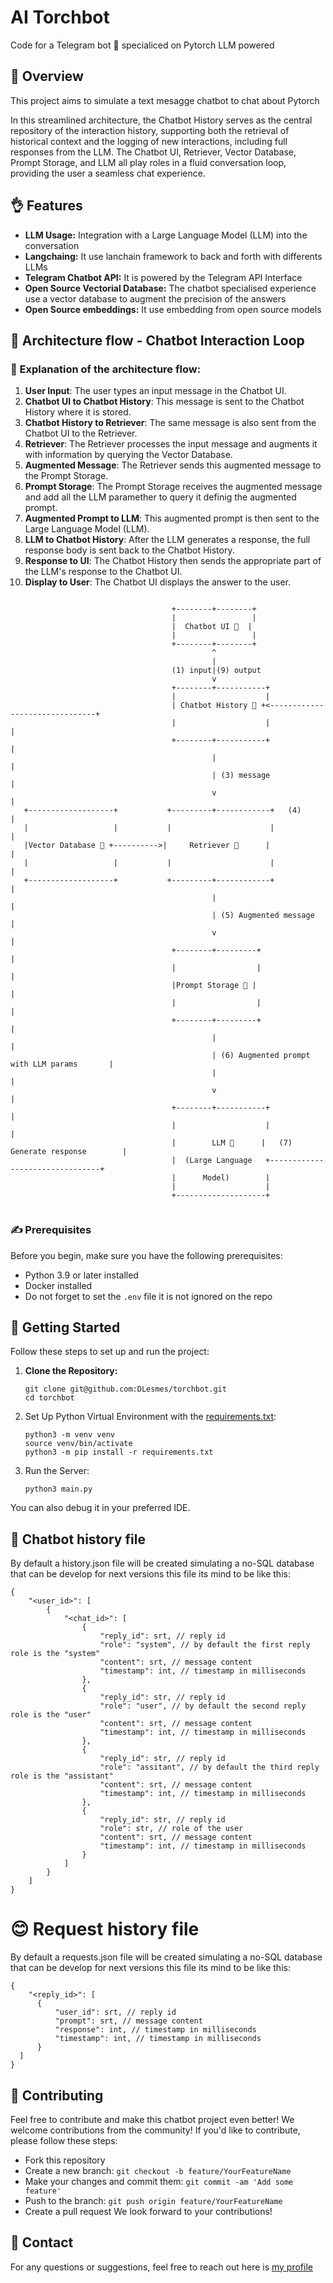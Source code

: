 # AI Torchbot

Code for a Telegram bot 📠 specialiced on Pytorch LLM powered

## 🤖 Overview
This project aims to simulate a text mesagge chatbot to chat about Pytorch

In this streamlined architecture, the Chatbot History serves as the central repository of the interaction history, supporting both the retrieval of historical context and the logging of new interactions, including full responses from the LLM. The Chatbot UI, Retriever, Vector Database, Prompt Storage, and LLM all play roles in a fluid conversation loop, providing the user a seamless chat experience.

## 👌 Features
- **LLM Usage:** Integration with a Large Language Model (LLM) into the conversation
- **Langchaing:** It use lanchain framework to back and forth with differents LLMs
- **Telegram Chatbot API:** It is powered by the Telegram API Interface
- **Open Source Vectorial Database:** The chatbot specialised experience use a vector database to augment the precision of the answers
- **Open Source embeddings:** It use embedding from open source models

## 🫶 Architecture flow - Chatbot Interaction Loop

### 🧡 Explanation of the architecture flow:

1. **User Input**: The user types an input message in the Chatbot UI.
2. **Chatbot UI to Chatbot History**: This message is sent to the Chatbot History where it is stored.
3. **Chatbot History to Retriever**: The same message is also sent from the Chatbot UI to the Retriever.
4. **Retriever**: The Retriever processes the input message and augments it with information by querying the Vector Database.
5. **Augmented Message**: The Retriever sends this augmented message to the Prompt Storage.
6. **Prompt Storage**: The Prompt Storage receives the augmented message and add all the LLM paramether to query it definig the augmented prompt.
7. **Augmented Prompt to LLM**: This augmented prompt is then sent to the Large Language Model (LLM).
8. **LLM to Chatbot History**: After the LLM generates a response, the full response body is sent back to the Chatbot History.
9. **Response to UI**: The Chatbot History then sends the appropriate part of the LLM's response to the Chatbot UI.
10. **Display to User**: The Chatbot UI displays the answer to the user.

```
              
                                    +--------+--------+                                                                                  
                                    |                 |                                             
                                    |  Chatbot UI 💬  | 
                                    |                 |                                             
                                    +--------+--------+
                                             ^
                                             |                                         
                                    (1) input|(9) output
                                             v                                                        
                                    +--------+-----------+                                    
                                    |                    |                     
                                    | Chatbot History 📜 +<-------------------------------+                                    
                                    |                    |                                |  
                                    +--------+-----------+                                |                      
                                             |                                            |                      
                                             | (3) message                                |                                     
                                             v                                            |                                     
   +-------------------+           +---------+------------+   (4)                         |
   |                   |           |                      |                               |
   |Vector Database 💾 +---------->|     Retriever 🔎      |                              |           
   |                   |           |                      |                               |           
   +-------------------+           +---------+------------+                               |                                            
                                             |                                            |
                                             | (5) Augmented message                      |                                     
                                             v                                            |                                     
                                    +--------+---------+                                  |                                     
                                    |                  |                                  |                                     
                                    |Prompt Storage 📝 |                                  |
                                    |                  |                                  |
                                    +--------+---------+                                  |                                     
                                             |                                            |                                     
                                             | (6) Augmented prompt with LLM params       |                                     
                                             |                                            |                                     
                                             v                                            |                                     
                                    +--------+-----------+                                |                                     
                                    |                    |                                |                                     
                                    |        LLM 🧠      |   (7) Generate response        |                                     
                                    |  (Large Language   +--------------------------------+                                     
                                    |      Model)        |                                                                       
                                    |                    |                                                                       
                                    +--------------------+                                                                       
                                                                                                        
```

### ✍️ Prerequisites
Before you begin, make sure you have the following prerequisites:
- Python 3.9 or later installed
- Docker installed
- Do not forget to set the `.env` file it is not ignored on the repo

## 🧤 Getting Started
Follow these steps to set up and run the project:

1. **Clone the Repository:**
   ```
   git clone git@github.com:DLesmes/torchbot.git
   cd torchbot
   ```
   
2. Set Up Python Virtual Environment with the [requirements.txt](https://github.com/DLesmes/torchbot/blob/main/requirements.txt):

    ```
    python3 -m venv venv
    source venv/bin/activate
    python3 -m pip install -r requirements.txt
    ```
3. Run the Server:

    ```
    python3 main.py
    ```
You can also debug it in your preferred IDE.

## 🏥 Chatbot history file

By default a history.json file will be created simulating a no-SQL database that can be develop for next versions this file its mind to be like this:

  ```
  {
      "<user_id>": [
          {
              "<chat_id>": [
                  {
                      "reply_id": srt, // reply id
                      "role": "system", // by default the first reply role is the "system"
                      "content": srt, // message content
                      "timestamp": int, // timestamp in milliseconds
                  },
                  {
                      "reply_id": str, // reply id
                      "role": "user", // by default the second reply role is the "user"
                      "content": srt, // message content
                      "timestamp": int, // timestamp in milliseconds
                  },
                  {
                      "reply_id": str, // reply id
                      "role": "assitant", // by default the third reply role is the "assistant"
                      "content": srt, // message content
                      "timestamp": int, // timestamp in milliseconds
                  },
                  {
                      "reply_id": str, // reply id
                      "role": str, // role of the user
                      "content": srt, // message content
                      "timestamp": int, // timestamp in milliseconds
                  }
              ]
          }
      ]
  }
  ```
# 😊 Request history file

By default a requests.json file will be created simulating a no-SQL database that can be develop for next versions this file its mind to be like this:

  ```
  {
      "<reply_id>": [
        {
            "user_id": srt, // reply id
            "prompt": srt, // message content
            "response": int, // timestamp in milliseconds
            "timestamp": int, // timestamp in milliseconds
        }
    ]
  }
  ```
 
## 🤝 Contributing

Feel free to contribute and make this chatbot project even better!
We welcome contributions from the community! If you'd like to contribute, please follow these steps:

* Fork this repository
* Create a new branch: `git checkout -b feature/YourFeatureName`
* Make your changes and commit them: `git commit -am 'Add some feature'`
* Push to the branch: `git push origin feature/YourFeatureName`
* Create a pull request
We look forward to your contributions!

## 💬 Contact

For any questions or suggestions, feel free to reach out here is [my profile](https://github.com/DLesmes)
